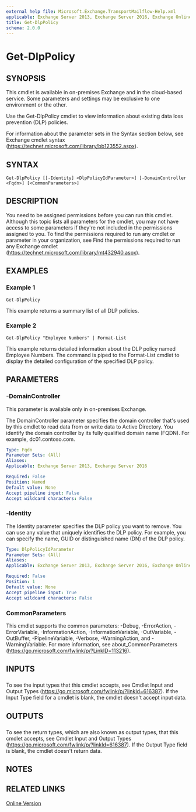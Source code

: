 ```yaml
---
external help file: Microsoft.Exchange.TransportMailflow-Help.xml
applicable: Exchange Server 2013, Exchange Server 2016, Exchange Online
title: Get-DlpPolicy
schema: 2.0.0
---
```


# Get-DlpPolicy

## SYNOPSIS
This cmdlet is available in on-premises Exchange and in the cloud-based service. Some parameters and settings may be exclusive to one environment or the other.

Use the Get-DlpPolicy cmdlet to view information about existing data loss prevention (DLP) policies.

For information about the parameter sets in the Syntax section below, see Exchange cmdlet syntax (https://technet.microsoft.com/library/bb123552.aspx).

## SYNTAX

```
Get-DlpPolicy [[-Identity] <DlpPolicyIdParameter>] [-DomainController <Fqdn>] [<CommonParameters>]
```

## DESCRIPTION
You need to be assigned permissions before you can run this cmdlet. Although this topic lists all parameters for the cmdlet, you may not have access to some parameters if they're not included in the permissions assigned to you. To find the permissions required to run any cmdlet or parameter in your organization, see Find the permissions required to run any Exchange cmdlet (https://technet.microsoft.com/library/mt432940.aspx).

## EXAMPLES

### Example 1
```
Get-DlpPolicy
```

This example returns a summary list of all DLP policies.

### Example 2
```
Get-DlpPolicy "Employee Numbers" | Format-List
```

This example returns detailed information about the DLP policy named Employee Numbers. The command is piped to the Format-List cmdlet to display the detailed configuration of the specified DLP policy.

## PARAMETERS

### -DomainController
This parameter is available only in on-premises Exchange.

The DomainController parameter specifies the domain controller that's used by this cmdlet to read data from or write data to Active Directory. You identify the domain controller by its fully qualified domain name (FQDN). For example, dc01.contoso.com.

```yaml
Type: Fqdn
Parameter Sets: (All)
Aliases:
Applicable: Exchange Server 2013, Exchange Server 2016

Required: False
Position: Named
Default value: None
Accept pipeline input: False
Accept wildcard characters: False
```

### -Identity
The Identity parameter specifies the DLP policy you want to remove. You can use any value that uniquely identifies the DLP policy. For example, you can specify the name, GUID or distinguished name (DN) of the DLP policy.

```yaml
Type: DlpPolicyIdParameter
Parameter Sets: (All)
Aliases:
Applicable: Exchange Server 2013, Exchange Server 2016, Exchange Online

Required: False
Position: 1
Default value: None
Accept pipeline input: True
Accept wildcard characters: False
```

### CommonParameters
This cmdlet supports the common parameters: -Debug, -ErrorAction, -ErrorVariable, -InformationAction, -InformationVariable, -OutVariable, -OutBuffer, -PipelineVariable, -Verbose, -WarningAction, and -WarningVariable. For more information, see about_CommonParameters (https://go.microsoft.com/fwlink/p/?LinkID=113216).

## INPUTS

###  
To see the input types that this cmdlet accepts, see Cmdlet Input and Output Types (https://go.microsoft.com/fwlink/p/?linkId=616387). If the Input Type field for a cmdlet is blank, the cmdlet doesn't accept input data.

## OUTPUTS

###  
To see the return types, which are also known as output types, that this cmdlet accepts, see Cmdlet Input and Output Types (https://go.microsoft.com/fwlink/p/?linkId=616387). If the Output Type field is blank, the cmdlet doesn't return data.

## NOTES

## RELATED LINKS

[Online Version](https://technet.microsoft.com/library/cfb850c5-efb2-4fb5-a5c3-3fb6aba11008.aspx)
